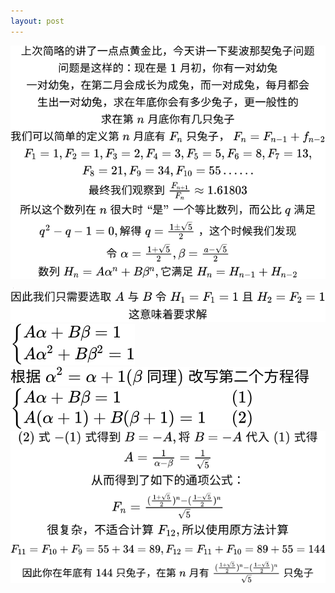 ```yaml
---
layout: post
---
```

![](/assets/img/st1.svg)
![](/assets/img/nd2.svg)
![](/assets/img/rd3.svg)
![](/assets/img/th4.svg)
![](/assets/img/th5.svg)
![](/assets/img/th6.svg)
![](/assets/img/th7.svg)